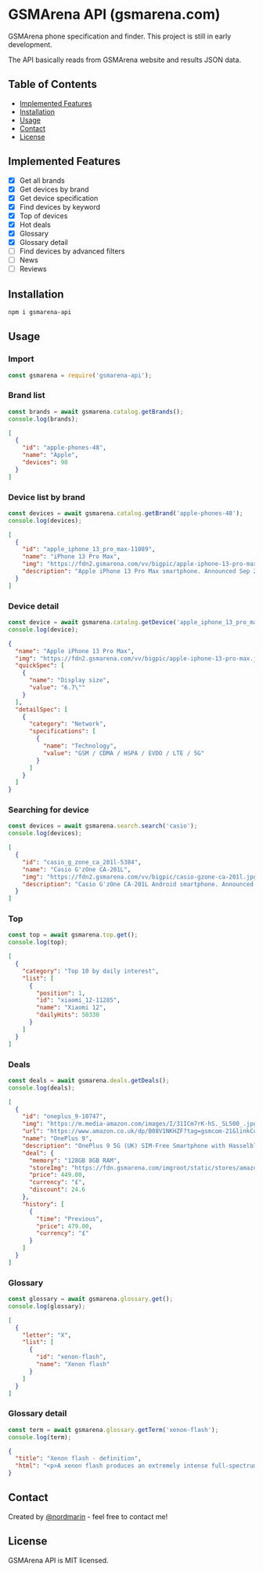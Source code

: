 # GSMArena API (gsmarena.com)

GSMArena phone specification and finder. This project is still in early development.

The API basically reads from GSMArena website and results JSON data.

## Table of Contents

* [Implemented Features](#implemented-features)
* [Installation](#installation)
* [Usage](#usage)
* [Contact](#contact)
* [License](#license)

## Implemented Features

- [x] Get all brands
- [x] Get devices by brand
- [x] Get device specification
- [x] Find devices by keyword
- [x] Top of devices
- [x] Hot deals
- [x] Glossary
- [x] Glossary detail
- [ ] Find devices by advanced filters
- [ ] News
- [ ] Reviews

## Installation

```bash
npm i gsmarena-api
```

## Usage

### Import

```js
const gsmarena = require('gsmarena-api');
```

### Brand list

```js
const brands = await gsmarena.catalog.getBrands();
console.log(brands);
```

```json
[
  {
    "id": "apple-phones-48",
    "name": "Apple",
    "devices": 98
  }
]
```

### Device list by brand

```js
const devices = await gsmarena.catalog.getBrand('apple-phones-48');
console.log(devices);
```

```json
[
  {
    "id": "apple_iphone_13_pro_max-11089",
    "name": "iPhone 13 Pro Max",
    "img": "https://fdn2.gsmarena.com/vv/bigpic/apple-iphone-13-pro-max.jpg",
    "description": "Apple iPhone 13 Pro Max smartphone. Announced Sep 2021..."
  }
]
```

### Device detail

```js
const device = await gsmarena.catalog.getDevice('apple_iphone_13_pro_max-11089');
console.log(device);
```

```json
{
  "name": "Apple iPhone 13 Pro Max",
  "img": "https://fdn2.gsmarena.com/vv/bigpic/apple-iphone-13-pro-max.jpg",
  "quickSpec": [
    {
      "name": "Display size",
      "value": "6.7\""
    }
  ],
  "detailSpec": [
    {
      "category": "Network",
      "specifications": [
        {
          "name": "Technology",
          "value": "GSM / CDMA / HSPA / EVDO / LTE / 5G"
        }
      ]
    }
  ]
}
```

### Searching for device

```js
const devices = await gsmarena.search.search('casio');
console.log(devices);
```

```json
[
  {
    "id": "casio_g_zone_ca_201l-5384",
    "name": "Casio G'zOne CA-201L",
    "img": "https://fdn2.gsmarena.com/vv/bigpic/casio-gzone-ca-201l.jpg",
    "description": "Casio G'zOne CA-201L Android smartphone. Announced Mar 2013..."
  }
]
```

### Top

```js
const top = await gsmarena.top.get();
console.log(top);
```

```json
[
  {
    "category": "Top 10 by daily interest",
    "list": [
      {
        "position": 1,
        "id": "xiaomi_12-11285",
        "name": "Xiaomi 12",
        "dailyHits": 50330
      }
    ]
  }
]
```

### Deals

```js
const deals = await gsmarena.deals.getDeals();
console.log(deals);
```

```json
[
  {
    "id": "oneplus_9-10747",
    "img": "https://m.media-amazon.com/images/I/31ICm7rK-hS._SL500_.jpg",
    "url": "https://www.amazon.co.uk/dp/B08V1NKHZF?tag=gsmcom-21&linkCode=osi&th=1&psc=1",
    "name": "OnePlus 9",
    "description": "OnePlus 9 5G (UK) SIM-Free Smartphone with Hasselblad Camera for Mobile - Arctic Sky...",
    "deal": {
      "memory": "128GB 8GB RAM",
      "storeImg": "https://fdn.gsmarena.com/imgroot/static/stores/amazon-uk1.png",
      "price": 449.00,
      "currency": "£",
      "discount": 24.6
    },
    "history": [
      {
        "time": "Previous",
        "price": 479.00,
        "currency": "£"
      }
    ]
  }
]
```

### Glossary

```js
const glossary = await gsmarena.glossary.get();
console.log(glossary);
```

```json
[
  {
    "letter": "X",
    "list": [
      {
        "id": "xenon-flash",
        "name": "Xenon flash"
      }
    ]
  }
]
```

### Glossary detail

```js
const term = await gsmarena.glossary.getTerm('xenon-flash');
console.log(term);
```

```json
{
  "title": "Xenon flash - definition",
  "html": "<p>A xenon flash produces an extremely intense full-spectrum white...</p>"
}
```

## Contact

Created by [@nordmarin](https://t.me/nordmarin) - feel free to contact me!

## License

GSMArena API is MIT licensed.